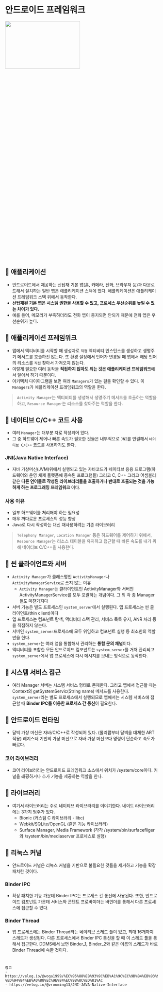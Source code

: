 # 안드로이드 프레임워크
<img src="https://user-images.githubusercontent.com/72978589/205890759-968dde77-b376-46da-8cf9-ae6cbf8718b0.png" width="70%" height="20%">      

## 📌 애플리케이션
- 안드로이드에서 제공하는 선탑재 기본 앱(홈, 카메라, 전화, 브라우저 등)과 다운로드해서 설치하는 일반 앱은 애플리케이션 스택에 있다. 애플리케이션은 애플리케이션 프레임워크 스택 위에서 동작한다.
- **선탑재된 기본 앱은 시스템 권한을 사용할 수 있고, 프로세스 우선순위를 높일 수 있는 차이가 있다.**
- 예를 들어, 메모리가 부족하더라도 전화 앱이 중지되면 안되기 때문에 전화 앱은 우선순위가 높다.

## 📌 애플리케이션 프레임워크
- 앱에서 액티비티를 시작할 때 생성자로 `직접` 액티비티 인스턴스를 생성하고 생명주기 메서드를 호출하진 않는다. 또 환경 설정에서 언어가 변경될 때 앱에서 해당 언어의 리소스를 `직접` 찾아서 가져오지 않는다.
- 이렇게 필요한 여러 동작을 **직접하지 않아도 되는 것은 애플리케이션 프레임워크**에서 알아서 하기 때문이다.
- 아키텍처 다이아그램을 보면 여러 `Managers`가 있는 걸을 확인할 수 있다. 이 `Managers`가 애플리케이션 프레임워크의 역할을 한다.
> `Activity Manager`는 액티비티를 생성해서 생명주기 메서드를 호출하는 역할을 하고, `Resource Manager`는 리소스를 찾아주는 역할을 한다.

## 📌 네이티브 C/C++ 코드 사용
- 여러 `Manager`는 대부분 자로 작성되어 있다.
- 그 중 하드웨어 제어나 빠른 속도가 필요한 것들은 내부적으로 `JNI`를 연결해서 `네이티브 C/C++` 코드를 사용하기도 한다.
### JNI(Java Native Interface)
- 자바 가상머신(JVM)위에서 실행되고 있는 자바코드가 네이티브 응용 프로그램(하드웨어와 운영 체제 플랫폼에 종속된 프로그램들) 그리고 C, C++ 그리고 어셈블리 같은 **다른 언어들로 작성된 라이브러리들을 호출하거나 반대로 호출되는 것을 가능하게 하는 프로그래밍 프레임워크** 이다.
### 사용 이유
- 일부 하드웨어를 처리해야 하는 필요성
- 매우 까다로운 프로세스의 성능 향상
- Java로 다시 작성하는 대신 재사용하려는 기존 라이브러리
> `Telephony Manager`, `Location Manager` 등은 하드웨어를 제어하기 위해서, `Resource Manager`는 리소스 테이블을 유지하고 접근할 때 빠른 속도를 내기 위해 네이티브 C/C++을 사용한다.

## 📌 씬 클라이언트와 서버
- `Activity Manager`가 클래스명인 `ActivityManager`나 `ActivityManagerService`로 쓰지 않는 이유
  - `Activity Manager`는 클라이언트인 ActivityManager와 서버인 ActivityManagerService를 모두 포괄하는 개념이다. 그 외 각 종 Manager들도 마찬가지다
- 서버 기능은 별도 프로세스인 `system_server`에서 실행된다. 앱 프로세스는 씬 클라이언트(thin client)이다
- 앱 프로세스는 컴포넌트 탐색, 액티비티 스택 관리, 서비스 목록 유지, ANR 처리 등을 직접하지 않는다.
- 서버인 `system_server`프로세스에 모두 위임하고 컴포넌트 실행 등 최소한의 역할만을 한다.
- `system_server`는 여러 앱을 통합해서 관리하는 **통합 문의 채널**이다.
- 액티비티를 포함한 모든 안드로이드 컴포넌트는 `system_server`를 거쳐 관리되고 `system_server`에서 앱 프로세스에 다시 메시지를 보내는 방식으로 동작한다.

## 📌 시스템 서비스 접근
- 여러 Manager 서버는 시스템 서비스 형태로 존재한다. 그리고 앱에서 접근할 때는 Context의 getSystemServic(String name) 메서드를 사용한다. `system_server`라는 별도 프로세스에서 실행되므로 앱에서는 시스템 서비스에 접근할 때 **Binder IPC를 이용한 프로세스 간 통신**이 필요한다.

## 📌 안드로이드 런타임
- 달빅 가상 머신은 자바/C/C++로 작성되어 있다. (롤리팝부터 달빅을 대체한 ART 적용) 레지스터 기반의 가상 머신으로 자바 가상 머신보다 명령이 단순하고 속도가 빠르다.
### 코어 라이브러리
- 코어 라이브러리는 안드로이드 프레임워크 소스에서 위치가 /system/core이다. 커널을 래핑하거나 추가 기능을 제공하는 역할을 한다.

## 📌 라이브러리
- 여기서 라이브러리는 주로 네이티브 라이브러리를 이야기한다. 네이트 라이브러리에는 3가지 범주가 있다.
  - Bionic (커스텀 C 라이브러리 - libc)
  - Webkit/SQLite/OpenGL (같은 기능 라이브러리)
  - Surface Manager, Media Framework (각각 /system/bin/surfacefliger와 /system/bin/mediaserver 프로세스로 실행)

## 📌 리눅스 커널
- 안드로이드 커널은 리눅스 커널을 기반으로 불필요한 것들을 제거하고 기능을 확장 패치한 것이다.
### Binder IPC
- 확장 패치한 기능 가운데 Binder IPC는 프로세스 간 통신에 사용된다. 또한, 안드로이드 컴포넌트 가운데 서비스와 콘텐트 프로바이더는 바인더를 통해서 다른 프로세스에 접근할 수 있다.

### Binder Thread
- 앱 프로세스에는 Binder Thread라는 네이티브 스레드 풀이 있고, 최대 16개까지 스레드가 생성된다. 다른 프로세스에서 Binder IPC 통신을 할 때 이 스레드 풀을 통해서 접근한다. DDMS에서 보면 Binder_1, Binder_2와 같은 이름의 스레드가 바로 Binder Thread에 속한 것이다.

#
```
참고
- https://velog.io/@woga1999/%EC%95%88%EB%93%9C%EB%A1%9C%EC%9D%B4%EB%93%9C-%ED%94%84%EB%A0%88%EC%9E%84%EC%9B%8C%ED%81%AC
- https://velog.io/@vrooming13/JNI-JAVA-Native-Interface
```
